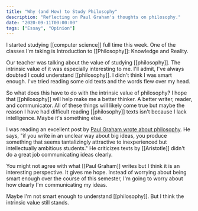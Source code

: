 ```yaml
---
title: "Why (and How) to Study Philosophy"
description: "Reflecting on Paul Graham's thoughts on philosophy."
date: "2020-09-11T00:00:00"
tags: ["Essay", "Opinion"]
---
```


I started studying [[computer science]] full time this week. One of the classes I'm taking is Introduction to [[Philosophy]]: Knowledge and Reality.

Our teacher was talking about the value of studying [[philosophy]]. The intrinsic value of it was especially interesting to me. I'll admit, I've always doubted I could understand [[philosophy]]. I didn't think I was smart enough. I've tried reading some old texts and the words flew over my head.

So what does this have to do with the intrinsic value of philosophy? I hope that [[philosophy]] will help make me a better thinker. A better writer, reader, and communicator. All of these things will likely come true but maybe the reason I have had difficult reading [[philosophy]] texts isn't because I lack intelligence. Maybe it's something else.

I was reading an excellent post by [Paul Graham wrote about philosophy](http://paulgraham.com/philosophy.html). He says, "if you write in an unclear way about big ideas, you produce something that seems tantalizingly attractive to inexperienced but intellectually ambitious students." He criticizes texts by [[Aristotle]] didn't do a great job communicating ideas clearly.

You might not agree with what [[Paul Graham]] writes but I think it is an interesting perspective. It gives me hope. Instead of worrying about being smart enough over the course of this semester, I'm going to worry about how clearly I'm communicating my ideas.

Maybe I'm not smart enough to understand [[philosophy]]. But I think the intrinsic value still stands.
